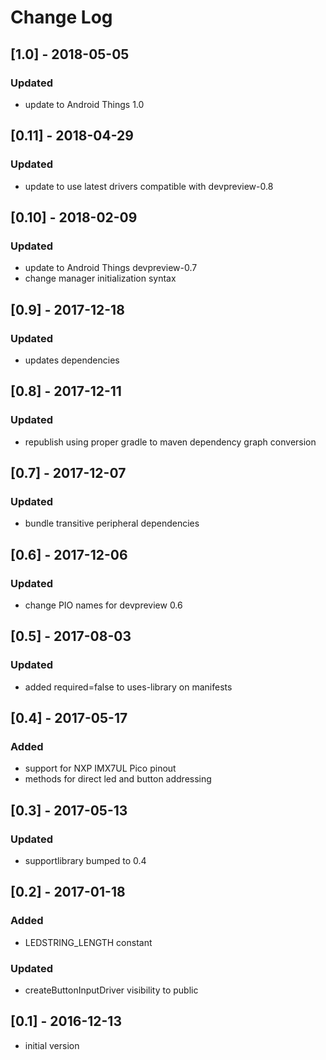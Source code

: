 # Change Log

## [1.0] - 2018-05-05
### Updated
- update to Android Things 1.0

## [0.11] - 2018-04-29
### Updated
- update to use latest drivers compatible with devpreview-0.8

## [0.10] - 2018-02-09
### Updated
- update to Android Things devpreview-0.7
- change manager initialization syntax

## [0.9] - 2017-12-18
### Updated
- updates dependencies

## [0.8] - 2017-12-11
### Updated
- republish using proper gradle to maven dependency graph conversion

## [0.7] - 2017-12-07
### Updated
- bundle transitive peripheral dependencies

## [0.6] - 2017-12-06
### Updated
- change PIO names for devpreview 0.6

## [0.5] - 2017-08-03
### Updated
- added required=false to uses-library on manifests

## [0.4] - 2017-05-17
### Added
- support for NXP IMX7UL Pico pinout
- methods for direct led and button addressing

## [0.3] - 2017-05-13
### Updated
- supportlibrary bumped to 0.4

## [0.2] - 2017-01-18
### Added
- LEDSTRING_LENGTH constant

### Updated
- createButtonInputDriver visibility to public

## [0.1] - 2016-12-13
- initial version
